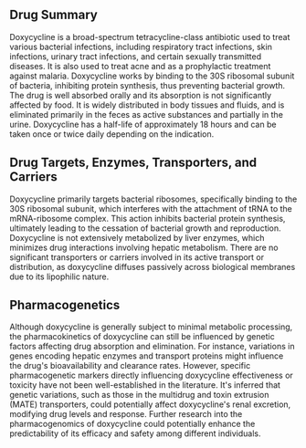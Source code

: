 ## Drug Summary
Doxycycline is a broad-spectrum tetracycline-class antibiotic used to treat various bacterial infections, including respiratory tract infections, skin infections, urinary tract infections, and certain sexually transmitted diseases. It is also used to treat acne and as a prophylactic treatment against malaria. Doxycycline works by binding to the 30S ribosomal subunit of bacteria, inhibiting protein synthesis, thus preventing bacterial growth. The drug is well absorbed orally and its absorption is not significantly affected by food. It is widely distributed in body tissues and fluids, and is eliminated primarily in the feces as active substances and partially in the urine. Doxycycline has a half-life of approximately 18 hours and can be taken once or twice daily depending on the indication.

## Drug Targets, Enzymes, Transporters, and Carriers
Doxycycline primarily targets bacterial ribosomes, specifically binding to the 30S ribosomal subunit, which interferes with the attachment of tRNA to the mRNA-ribosome complex. This action inhibits bacterial protein synthesis, ultimately leading to the cessation of bacterial growth and reproduction. Doxycycline is not extensively metabolized by liver enzymes, which minimizes drug interactions involving hepatic metabolism. There are no significant transporters or carriers involved in its active transport or distribution, as doxycycline diffuses passively across biological membranes due to its lipophilic nature.

## Pharmacogenetics
Although doxycycline is generally subject to minimal metabolic processing, the pharmacokinetics of doxycycline can still be influenced by genetic factors affecting drug absorption and elimination. For instance, variations in genes encoding hepatic enzymes and transport proteins might influence the drug's bioavailability and clearance rates. However, specific pharmacogenetic markers directly influencing doxycycline effectiveness or toxicity have not been well-established in the literature. It's inferred that genetic variations, such as those in the multidrug and toxin extrusion (MATE) transporters, could potentially affect doxycycline's renal excretion, modifying drug levels and response. Further research into the pharmacogenomics of doxycycline could potentially enhance the predictability of its efficacy and safety among different individuals.